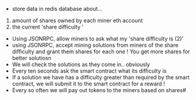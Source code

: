 - store data in redis database about...
 1. amount of shares owned by each miner eth account 
2. the current 'share difficulty '
 

- Using JSONRPC, allow miners to ask what my 'share difficulty is (2)'
- using JSONRPC, accept mining solutions from miners of the share difficulty and grant them shares for each one ! You get more shares for better solutiosn 
- We will check the solutions as they come in.. obviously
- Every ten seconds ask the smart contract what its difficulty is  
- If a solution we have has a difficulty greater than required by the smart contract, we will submit it to the smart contract for a reward ! 
- Every so often we will pay out tokens to the miners based on shares# 

